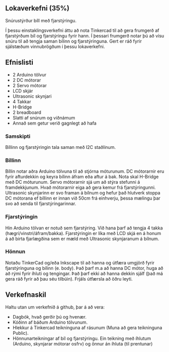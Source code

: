 ## Lokaverkefni (35%) 
Snúrustýrður bíll með fjarstýringu.

Í þessu einstaklingsverkefni áttu að nota Tinkercad til að gera frumgerð af fjarstýrðum bíl og fjarstýringu fyrir hann. Í þessari frumgerð notar þú að vísu snúru til að tengja saman bílinn og fjarstýringuna. Gert er ráð fyrir sjálstæðum vinnubrögðum í þessu lokaverkefni.

## Efnislisti
- 2 Arduino tölvur
- 2 DC mótorar
- 2 Servo mótorar
- LCD skjár
- Ultrasonic skynjari
- 4 Takkar 
- H-Bridge
- 2 breadboard
- Slatti af snúrum og viðnámum
- Annað sem getur verið gagnlegt að hafa


### Samskipti
Bíllinn og fjarstýringin tala saman með I2C staðlinum.

### Bíllinn
Bíllin notar aðra Arduino tölvuna til að stjórna móturunum. DC mótorarnir eru fyrir afturdekkin og keyra bílinn áfram eða aftur á bak. Nota skal H-Bridge með DC móturunum. Servo mótorarnir sjá um að stýra stefunni á framdekkjunum. Hvað mótorarnir eiga að gera kemur frá fjarstýringunni. Ultrasonic skynjarinn er svo framan á bílnum og hefur það hlutverk stoppa DC mótorana ef bíllinn er innan við 50cm frá einhverju, þessa mælingu þar svo að senda til fjarstýringarinnar.

### Fjarstýringin
Hin Arduino tölvan er notuð sem fjarstýring. Við hana þarf að tengja 4 takka (hægri/vinstri/áfram/bakka). Fjarstýringin er líka með LCD skjá en á honum á að birta fjarlægðina sem er mæld með Ultrasonic skynjaranum á bílnum.

### Hönnun 
Notaðu TinkerCad og/eða Inkscape til að hanna og útfæra umgjörð fyrir fjarstýringuna og bílinn (e. body). Það þarf m.a að hanna DC mótor, huga að að rými fyrir íhluti og tengingar. Það þarf ekki að hanna dekkin sjálf (það má gera ráð fyrir að þau séu tilbúin). Frjáls útfærsla að öðru leyti.

## Verkefnaskil
Haltu utan um verkefnið á github, þar á að vera:
- Dagbók, hvað gerðir þú og hvenær.
- Kóðinn af báðum Arduino tölvunum.
- Hlekkur á Tinkercad teikninguna af rásunum (Muna að gera teikninguna Public).
- Hönnunarteikningar af bíl og fjarstýringu. Ein teikning með íhlutum (Arduino, skynjarar mótorar osfrv) og önnur án íhluta (til prentunar)

